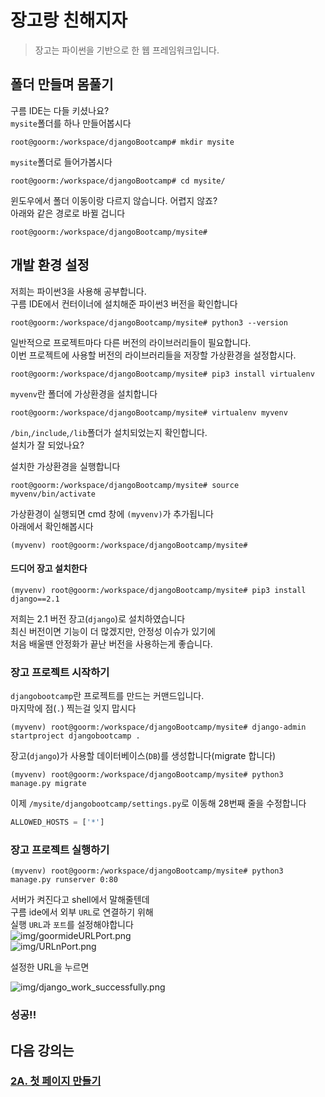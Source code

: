 # 장고랑 친해지자
> 장고는 파이썬을 기반으로 한 웹 프레임워크입니다.  

## 폴더 만들며 몸풀기
구름 IDE는 다들 키셨나요?  
`mysite`폴더를 하나 만들어봅시다  
```console
root@goorm:/workspace/djangoBootcamp# mkdir mysite
```
`mysite`폴더로 들어가봅시다  
```console
root@goorm:/workspace/djangoBootcamp# cd mysite/
```
윈도우에서 폴더 이동이랑 다르지 않습니다. 어렵지 않죠?  
아래와 같은 경로로 바뀔 겁니다
```console
root@goorm:/workspace/djangoBootcamp/mysite#
```

## 개발 환경 설정

저희는 파이썬3을 사용해 공부합니다.  
구름 IDE에서 컨터이너에 설치해준 파이썬3 버전을 확인합니다
```console
root@goorm:/workspace/djangoBootcamp/mysite# python3 --version
```

일반적으로 프로젝트마다 다른 버전의 라이브러리들이 필요합니다.  
이번 프로젝트에 사용할 버전의 라이브러리들을 저장할 가상환경을 설정합시다.
```console
root@goorm:/workspace/djangoBootcamp/mysite# pip3 install virtualenv 
```
`myvenv`란 폴더에 가상환경을 설치합니다  
```console
root@goorm:/workspace/djangoBootcamp/mysite# virtualenv myvenv
```
`/bin`,`/include`,`/lib`폴더가 설치되었는지 확인합니다.  
설치가 잘 되었나요?  

설치한 가상환경을 실행합니다
```console
root@goorm:/workspace/djangoBootcamp/mysite# source myvenv/bin/activate
```
가상환경이 실행되면 cmd 창에 `(myvenv)`가 추가됩니다  
아래에서 확인해봅시다
```console
(myvenv) root@goorm:/workspace/djangoBootcamp/mysite#
```
#### 드디어 장고 설치한다
```console
(myvenv) root@goorm:/workspace/djangoBootcamp/mysite# pip3 install django==2.1
```
저희는 2.1 버전 장고(`django`)로 설치하였습니다  
최신 버전이면 기능이 더 많겠지만, 안정성 이슈가 있기에  
처음 배울땐 안정화가 끝난 버전을 사용하는게 좋습니다.

### 장고 프로젝트 시작하기
`djangobootcamp`란 프로젝트를 만드는 커맨드입니다.  
마지막에 점(`.`) 찍는걸 잊지 맙시다
```console
(myvenv) root@goorm:/workspace/djangoBootcamp/mysite# django-admin startproject djangobootcamp .
```
장고(`django`)가 사용할 데이터베이스(`DB`)를 생성합니다(migrate 합니다)
```console
(myvenv) root@goorm:/workspace/djangoBootcamp/mysite# python3 manage.py migrate
```
이제 `/mysite/djangobootcamp/settings.py`로 이동해 28번째 줄을 수정합니다
```python
ALLOWED_HOSTS = ['*']
```
### 장고 프로젝트 실행하기
```console
(myvenv) root@goorm:/workspace/djangoBootcamp/mysite# python3 manage.py runserver 0:80
```
서버가 켜진다고 shell에서 말해줄텐데   
구름 ide에서 외부 `URL`로 연결하기 위해  
실행 `URL`과 `포트`를 설정해야합니다  
![img/goormideURLPort.png](img/goormideURLPort.png)  
![img/URLnPort.png](img/URLnPort.png)  

설정한 URL을 누르면  

![img/django_work_successfully.png](img/django_work_successfully.png)  

### 성공!!
## 다음 강의는
### [2A. 첫 페이지 만들기](https://github.com/haedal-with-knu/djangoBootcamp/blob/master/firstPage.md)
